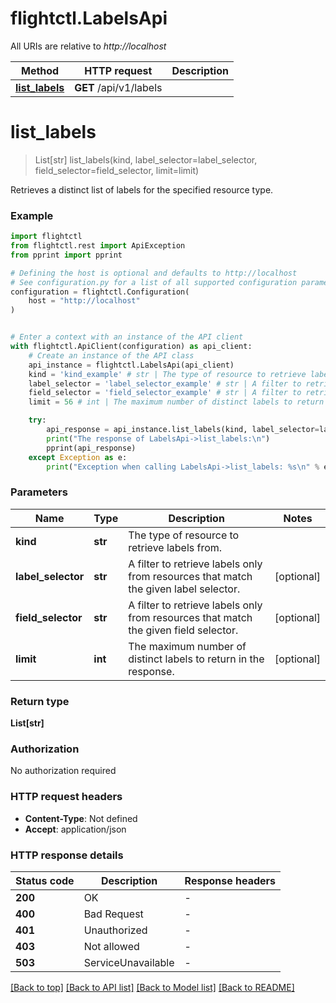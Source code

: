 # flightctl.LabelsApi

All URIs are relative to *http://localhost*

Method | HTTP request | Description
------------- | ------------- | -------------
[**list_labels**](LabelsApi.md#list_labels) | **GET** /api/v1/labels | 


# **list_labels**
> List[str] list_labels(kind, label_selector=label_selector, field_selector=field_selector, limit=limit)



Retrieves a distinct list of labels for the specified resource type. 

### Example


```python
import flightctl
from flightctl.rest import ApiException
from pprint import pprint

# Defining the host is optional and defaults to http://localhost
# See configuration.py for a list of all supported configuration parameters.
configuration = flightctl.Configuration(
    host = "http://localhost"
)


# Enter a context with an instance of the API client
with flightctl.ApiClient(configuration) as api_client:
    # Create an instance of the API class
    api_instance = flightctl.LabelsApi(api_client)
    kind = 'kind_example' # str | The type of resource to retrieve labels from.
    label_selector = 'label_selector_example' # str | A filter to retrieve labels only from resources that match the given label selector. (optional)
    field_selector = 'field_selector_example' # str | A filter to retrieve labels only from resources that match the given field selector. (optional)
    limit = 56 # int | The maximum number of distinct labels to return in the response. (optional)

    try:
        api_response = api_instance.list_labels(kind, label_selector=label_selector, field_selector=field_selector, limit=limit)
        print("The response of LabelsApi->list_labels:\n")
        pprint(api_response)
    except Exception as e:
        print("Exception when calling LabelsApi->list_labels: %s\n" % e)
```



### Parameters


Name | Type | Description  | Notes
------------- | ------------- | ------------- | -------------
 **kind** | **str**| The type of resource to retrieve labels from. | 
 **label_selector** | **str**| A filter to retrieve labels only from resources that match the given label selector. | [optional] 
 **field_selector** | **str**| A filter to retrieve labels only from resources that match the given field selector. | [optional] 
 **limit** | **int**| The maximum number of distinct labels to return in the response. | [optional] 

### Return type

**List[str]**

### Authorization

No authorization required

### HTTP request headers

 - **Content-Type**: Not defined
 - **Accept**: application/json

### HTTP response details

| Status code | Description | Response headers |
|-------------|-------------|------------------|
**200** | OK |  -  |
**400** | Bad Request |  -  |
**401** | Unauthorized |  -  |
**403** | Not allowed |  -  |
**503** | ServiceUnavailable |  -  |

[[Back to top]](#) [[Back to API list]](../README.md#documentation-for-api-endpoints) [[Back to Model list]](../README.md#documentation-for-models) [[Back to README]](../README.md)

